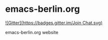 emacs-berlin.org
================
[![Gitter](https://badges.gitter.im/Join Chat.svg)](https://gitter.im/emacs-berlin/emacs-berlin.org?utm_source=badge&utm_medium=badge&utm_campaign=pr-badge&utm_content=badge)

emacs-berlin.org website

